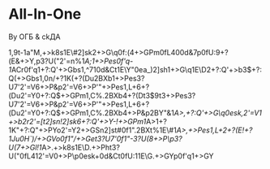 # All-In-One

By ОГБ & ckДА

1,9t-1a"M,+>k8s1E\\#2]sk2+>G\q0f:(4+>GPm0fL400d&7p0fU:9+?(E&+>Y,p3?U("2'=n%1*A;1+>Pes0f'q-1*ACr0f'q1+?:Q'+>Gbs1,^710d&Ct1E\Y"0ea_)2]sh1+>G\q1E\D2+?:Q'+>b3$+?:Q(+>Gbs1,0n/+?1K(+?(Du2BXb1+>Pes3?U7'2'=V6+>P&p2'=V6+>P'"+>Pes1,L+6+?(Du2'=Y0+?:Q$+>GPm1,C%.2BXb4+?(Dt3$9t3+>Pes3?U7'2'=V6+>P&p2'=V6+>P'"+>Pes1,L+6+?(Du2'=Y0+?:Q$+>GPm1,C%.2BXb4+>P&p2BY"&1*A>,+?:Q'+>G\q0esk,2'=V1+>b2r2'=[t2]sn!2]sk6+?:Q'+>Y-!+>GPm1*A>1+?1K"+?:Q"+>PYo2'=Y2+>GSn2]st#0f1".2BXt%1E\\#1*A>,+>Pes1,L+2+?(E!+?1Ju0H`)/+>GVo0f1"/+>Get3?U7'0f1"-3?U(8+>P\p3?U(7+>Gl!1*A>.+>k8s1E\D.+>Pht3?U("0fL412'=V0+>P\p0esk+0d&Ct0fU:11E\G.+>GYp0f'q1+>GY
